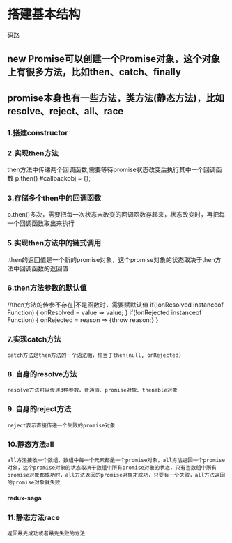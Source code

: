 # 搭建基本结构
码路
## new Promise可以创建一个Promise对象，这个对象上有很多方法，比如then、catch、finally
## promise本身也有一些方法，类方法(静态方法)，比如resolve、reject、all、race
### 1.搭建constructor

### 2.实现then方法
then方法中传递两个回调函数,需要等待promise状态改变后执行其中一个回调函数
p.then()
#callbackobj = {}; 

### 3.存储多个then中的回调函数
p.then()多次，需要把每一次状态未改变的回调函数存起来，状态改变时，再把每一个回调函数取出来执行

### 5.实现then方法中的链式调用
.then的返回值是一个新的promise对象，这个promise对象的状态取决于then方法中回调函数的返回值

### 6.then方法参数的默认值
 //then方法的传参不存在|不是函数时，需要赋默认值
    if(!onResolved instanceof Function) {
        onResolved = value => value;
    }
    if(!onRejected instanceof Function) {
        onRejected = reason => {throw reason;}
    }

### 7.实现catch方法
    catch方法是then方法的一个语法糖，相当于then(null, onRejected)

### 8. 自身的resolve方法
    resolve方法可以传递3种参数，普通值、promise对象、thenable对象

### 9. 自身的reject方法
    reject表示直接传递一个失败的promise对象

### 10.静态方法all
    all方法接收一个数组，数组中每一个元素都是一个promise对象，all方法返回一个promise对象，这个promise对象的状态取决于数组中所有promise对象的状态，只有当数组中所有promise对象都成功时，all方法返回的promise对象才成功，只要有一个失败，all方法返回的promise对象就失败
#### redux-saga

### 11.静态方法race
    返回最先成功或者最先失败的方法

